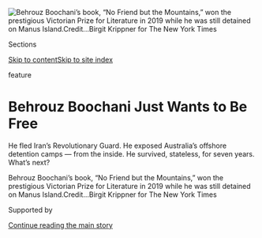 <div id="app">

<div>

<div>

<div>

</div>

<div data-aria-hidden="false">

<div id="site-content" role="main">

<div>

<div class="css-1aor85t" style="opacity:0.000000001;z-index:-1;visibility:hidden">

<div class="css-1hqnpie">

<div class="css-epjblv">

<span class="css-z6pdnw">Behrouz Boochani Just Wants to Be Free</span>

</div>

<div class="css-k008qs">

<div class="css-1iwv8en">

<span class="css-18z7m18"></span>

<div>

<div>

</div>

</div>

</div>

<span class="css-1n6z4y">https://nyti.ms/2DgOKNq</span>

<div class="css-1705lsu">

<div class="css-4xjgmj">

<div class="css-4skfbu" role="toolbar" data-aria-label="Social Media Share buttons, Save button, and Comments Panel with current comment count" data-testid="share-tools">

  - 
  - 
  - 
  - 
    
    <div class="css-6n7j50">
    
    </div>

  - 
  - 

</div>

</div>

</div>

</div>

</div>

</div>

<div id="NYT_TOP_BANNER_REGION" class="css-11qgg8s">

</div>

<div id="fullBleedHeaderContent">

<div class="css-1mre5cn">

![<span class="css-i48y28 e13ogyst0" data-aria-hidden="true">Behrouz
Boochani’s book, “No Friend but the Mountains,” won the prestigious
Victorian Prize for Literature in 2019 while he was still detained on
Manus
Island.</span><span class="css-ach9cc e1z0qqy90" itemprop="copyrightHolder"><span class="css-1ly73wi e1tej78p0">Credit...</span><span><span>Birgit
Krippner for The New York
Times</span></span></span>](https://static01.nyt.com/images/2020/08/09/magazine/09mag-Boochani-03/09mag-Boochani-03-articleLarge-v6.jpg?quality=75&auto=webp&disable=upscale)

</div>

<div class="css-hy7cq4">

<div class="css-6cn7ki">

<div class="NYTAppHideMasthead css-1bcu9v6 e1suatyy0">

<div class="section css-1o1qe8k e1suatyy2">

<div class="css-cu5p7t er09x8g0">

<div class="css-6n7j50">

</div>

<span class="css-1dv1kvn">Sections</span>

[Skip to content](#site-content)[Skip to site index](#site-index)

</div>

<div class="css-10698na e1huz5gh0">

</div>

</div>

</div>

feature

<div class="css-1sojcmr ehdk2mb0">

# Behrouz Boochani Just Wants to Be Free

</div>

He fled Iran’s Revolutionary Guard. He exposed Australia’s offshore
detention camps — from the inside. He survived, stateless, for seven
years. What’s next?

</div>

</div>

<div class="css-nwzfg5 e1gnum310">

<span class="css-1f9pvn2 magazine">Behrouz Boochani’s book, “No Friend
but the Mountains,” won the prestigious Victorian Prize for Literature
in 2019 while he was still detained on Manus
Island.</span><span class="css-ach9cc e1z0qqy90" itemprop="copyrightHolder"><span class="css-1ly73wi e1tej78p0">Credit...</span><span><span>Birgit
Krippner for The New York Times</span></span></span>

</div>

<div id="sponsor-wrapper" class="css-1hyfx7x">

<div id="sponsor-slug" class="css-19vbshk">

Supported by

</div>

[Continue reading the main story](#after-sponsor)

<div id="sponsor" class="ad sponsor-wrapper" style="text-align:center;height:100%;display:block">

</div>

<div id="after-sponsor">

</div>

</div>

<div class="css-1fl1393 e1gnum311">

<div class="css-18e8msd">

<div class="css-vp77d3 epjyd6m0">

<div class="css-1baulvz">

By <span class="css-1baulvz last-byline" itemprop="name">Megan K.
Stack</span>

</div>

</div>

  - 
    
    <div class="css-1ea1lzw e16638kd2">
    
    Aug. 4, 2020
    
    </div>

  - 
    
    <div class="css-4xjgmj">
    
    <div class="css-d8bdto" role="toolbar" data-aria-label="Social Media Share buttons, Save button, and Comments Panel with current comment count" data-testid="share-tools">
    
      - 
      - 
      - 
      - 
        
        <div class="css-6n7j50">
        
        </div>
    
      - 
      - 
    
    </div>
    
    </div>

</div>

</div>

</div>

<div class="section meteredContent css-1r7ky0e" name="articleBody" itemprop="articleBody">

<div class="audioFigureHeading">

### Listen to This Article

<span class="css-16qbtva">Audio Recording by Audm</span>

</div>

<div class="css-qe9gm7">

<div>

</div>

</div>

<div class="css-1fanzo5 StoryBodyCompanionColumn">

<div class="css-53u6y8">

*To hear more audio stories from publishers like The New York Times,
download* [*Audm for iPhone or
Android*](https://www.audm.com/?utm_source=nytmag&utm_medium=embed&utm_campaign=solitary_soul_stack)*.*

It was hard, in the end, to figure out what to take and what to leave.
Spread over the linoleum floor of Behrouz Boochani’s motel room were
drifts of clothing, books in Persian and ashtrays overflowing with
cigarette stubs. It was a November morning last year in Port Moresby,
the capital of Papua New Guinea; outside, roosters screamed under a
stinging equatorial sun. Boochani’s room was cramped; the door propped
open by a wastebasket stuffed with the remains of chicken dinners.
Everything he owned, all the objects and talismans gathered during six
and a half years of imprisonment, were crammed into this small room.
Boochani had been an Iranian dissident and a boat person; a detainee and
a refugee. In the morning he would strike out again, hoping to reach yet
another new life. It didn’t matter, really, what stuff he carried along.
“I don’t care about these books,” he said suddenly, though many of them
contained Boochani’s own work.

The motel loomed around him, a sealed, somber spot in the bustle of the
port town. Everyone staying in Lodge 10 — every guest, although that’s
the wrong word — was a refugee awaiting resettlement. These men were
brought into the country against their will for the noncrime of seeking
political asylum in Australia. They were among hundreds of migrants
locked up in an old naval base on Manus Island, which lies off the
northeast coast of mainland Papua New Guinea. Now they had been moved to
this motel with its shared toilets and atmosphere of stultified trauma.
Some of the refugees hardly stirred from bed; medical contractors dosed
them with sleeping pills and psychiatric drugs. They had survived Manus
only to find themselves floundering like castaways in Port Moresby, one
of the world’s most dangerous cities, notorious for armed robberies,
gang violence and rape. Days, weeks, months slipped away while they
waited for news of resettlement. Meanwhile, they were stuck. Or, to be
precise, everyone but Boochani was stuck.

All the men had started out together in the shared misery of detention,
but then Boochani did something extraordinary: Letter by letter, pecked
out on contraband telephones while locked up on Manus, he wrote his
first book. “No Friend but the Mountains” was published in 2018,
electrifying readers with its harrowing and deeply humanistic rendering
of life in the secretive and little-understood camp. The book was an
award-winning best seller; its beleaguered author became a cause
célèbre. Now Boochani was armed with priceless paperwork: an
invitation from a literary organization in New Zealand, a [one-month
visa](https://www.nytimes.com/2019/11/14/world/australia/behrouz-boochani-refugee.html)
to cross the border and a ticket on a morning flight.

</div>

</div>

<div class="css-1fanzo5 StoryBodyCompanionColumn">

<div class="css-53u6y8">

But for now Boochani was troubled and chain-smoking. He stayed up late
the night before, glumly replaying his own comments from an earlier
interview. He wished he hadn’t described himself as independent; he
regretted saying that he admired his own work. He was vexed by the
awkwardness of becoming a subject after all the times he’d written about
others. “I feel like I’m a selfish person,” he said. With his haunting
gaze, unshaven jawline and mane of hair, photographs of Boochani tend to
draw comparisons to Jesus. In person, though, his swagger is
unmistakably modern. In a polo shirt and tapered pants, Ray-Bans perched
to hold dark locks off his face, he looked as if he belonged at a
sidewalk cafe in Rome. He seized a wheeled duffel. “This bag is all
right?” he asked. “It’s OK?” The suitcase was old; a fading splash of
paint stained its side along with a label: MEG45 — Boochani’s serial
number at Manus. Nobody, I said, would pay attention to his bag. He
nodded, unconvinced.

Boochani didn’t have a passport, just a refugee travel document with his
name spelled wrong — there was no guarantee that he would even make it
to New Zealand. He needed to be careful, and also lucky. That’s why it
was so startling when morning came and Boochani was late to the airport.
Everybody arrived before him: the TV crew filming his departure for a
documentary, friends who came to see him off, the other passengers
booked on the flight. By the time Boochani ambled into the departure
hall, bleary-eyed and still wearing yesterday’s clothes, only an hour
remained before takeoff. It was cavalier; it was incomprehensible. How
could Boochani be late to this flight, with its promise of long-elusive
escape? It was such an elaborate display of insouciance that it was
somehow wondrous.

But this is the alchemy of Boochani’s persona: an impervious, unbroken
spirit that defies his oppressors and also, at times, his would-be
supporters. He projects the image of an undaunted bohemian and lets you
forget — maybe he hopes you won’t notice — that he has also been a
displaced and vulnerable man.

As it turned out, Boochani was late to the airport for the most obvious
and unbelievable reason: He didn’t know what time he needed to show up.
He had flown commercially exactly once before, when he fled political
persecution in Iran. At the check-in counter, understanding his mistake,
a look of unease came into his eyes. And when he finally — after tense
debates and a flurry of phone calls — got his boarding pass, he jogged
to the gate as if something were chasing him.

</div>

</div>

<div class="css-1fanzo5 StoryBodyCompanionColumn">

<div class="css-53u6y8">

Once onboard, he collapsed into a window seat and squinted into the
rising sun spilling across the runway. “I’m so tired of this country,”
he erupted, voice sharp and loud in the hushed plane. “It’s a very
strange country.” The plane lifted off and rose on a run of sky. The
earth fell away below — green hills veined with red dirt roads, small
islands speckling the vast spread of sea. Papua New Guinea vanished from
sight.

</div>

</div>

<div style="max-width:100%;margin:0 auto">

<div id="100000007268123" class="css-17dprlf" data-slug="09mag-boochani-pullquote1" style="max-width:600px">

</div>

</div>

<div class="css-1fanzo5 StoryBodyCompanionColumn">

<div class="css-53u6y8">

A few hours later we landed in Manila for a 21-hour layover. Because he
had no passport, Boochani was forced to pass the time in a dim, drab
lounge with stiff chairs, a water dispenser and a TV blaring ceaseless
loops of Philippine Airlines commercials. Smoking was forbidden inside,
and no, Boochani was told, he didn’t have permission to step outside. He
slammed his bag to the floor and cursed. Boochani was still muttering
about cigarettes when he was approached by two Afghan refugees from
Manus — they were headed for resettlement in the United States. The men
exchanged pleasantries in Persian, but Boochani soon moved away and
stared grimly at the floor. “Seeing these guys here, it made me so
depressed,” he said quietly. “Even I come here, I see refugees.”

The day ground past in slow circles on the wall clock. One hour, another
hour. The room kept getting colder. With a flimsy airline blanket draped
over his shoulders, Boochani looked like a kid playing superhero. He
sipped cup after cup of plain hot water and talked elaborately about
time. He had lost time in Manus. Literally misplaced two years. He was
sent to Manus at age 28. Now he was 36. He’d been there for only six
years. Explain that. You can’t explain that. There must be a mistake.
There must be, but there isn’t. Boochani blamed the ocean. He nearly
drowned trying to reach Australia and, as he flailed in the sea, he
sensed a kind of wild power in the water, enough to casually swallow a
chunk of time or leave a memory dull as sea glass. In the end, he simply
accepted that the loss of this time would never be explained nor
reconciled. It would linger as the cost of his imprisonment. And even if
the ocean had swallowed time, Boochani had survived the ocean. He
mentioned often the feat of overcoming the sea. In his mind full of
metaphors, it was more than a factual account of near drowning. He faced
death and madness but emerged, somehow, still intact.

I had planned to stay with Boochani until he boarded the plane to New
Zealand, but in the morning, airport personnel marched him through
immigration and blocked me from following. “They still didn’t let me
smoke,” he groaned when he called from the plane. We talked and texted
intermittently until he took off. He was ready. And then he was gone.

**The cellphone was** everything on Manus. Boochani and the other
detainees hoarded their cigarettes for weeks to barter for phones with
the detention center’s local employees. Once acquired, the phones had to
be hidden from the guards, who conducted surprise dawn inspections to
hunt for contraband. Boochani’s phone was confiscated twice; each time,
there was no recourse but to start over again, one sacrificed smoke at a
time.

The phones quickly became the only tool successful at breaking through
the shroud of secrecy that Australia tried to throw over the migrants’
detention. Locked up in the disused rooms of the old naval base, the
asylum seekers were called by serial numbers instead of names.
Communications were tightly restricted. Under Australian law, workers
who spoke publicly about what they saw or heard at the detention sites
faced up to two years in prison. But official documents and accounts
from survivors and whistle blowers gradually leaked out, along with
accusations of sexual and physical abuse. Asylum seekers sought solace
in self-harm as their mental and physical health crumbled under the
strain of prolonged and uncertain detention.

In his quest for refuge, Boochani had landed in a dystopian enclosure
administered by a crazy collection of bureaucrats and guards and
contractors. A solitary soul, he was tormented in the camp by the
constant presence of so many other people. He yearned for a paper and
pen. The only way to fight off a creeping madness, he concluded, was to
work. Boochani had been a journalist in Iran; now he started texting
information about Manus to journalists. As he grew more bold, he moved
on to writing his own dispatches in publications including The Guardian
and giving speeches and interviews via livestream. He co-directed a
documentary, using his phone to shoot intimate footage and interviews
within the detention center’s walls. Editors at Picador in Australia
approached Boochani about writing a memoir; Boochani replied that he was
already working on a more genre-bending book.

</div>

</div>

<div class="css-1fanzo5 StoryBodyCompanionColumn">

<div class="css-53u6y8">

Boochani wrote “No Friend but the Mountains” in Persian, sending texts
of ideas and descriptive fragments to nonexistent WhatsApp numbers that
he used to organize his thoughts. Once satisfied with a passage, he sent
it to Moones Mansoubi, a translator in Sydney, who organized the
material into chapters before sending it along to Omid Tofighian, an
Iranian-Australian philosophy professor. Slowly, haltingly, Boochani and
Tofighian texted back and forth about how best to translate and arrange
the passages into a draft. Together they blended poetry and prose into a
genre Tofighian calls “horrific surrealism.”

The book chronicles the early months of the detention center, starting
with Boochani’s desperate 2013 boat voyage from Indonesia to Australia
and ending with the first riot on Manus the following year. Boochani
describes the story as autobiographical and true, but most of the
characters in the book are composites with nicknames: the Prime
Minister, the Cow, the Man With the Thick Moustache, the Cunning Young
Man. The only exceptions are Boochani himself and his friend Reza
Barati, the first detainee to be killed at Manus.

Boochani wrote feverishly, finishing the first draft in six months, and
with a single ambition: He was desperate to make people believe that the
asylum seekers on Manus were being tortured. Not mistreated or deprived
of human rights, but tortured. It troubled him that even his
sympathizers pushed back against this description, asking whether it
wasn’t melodramatic or sensationalized. Boochani insists the systematic
use of psychological torment and dehumanization was meant to destroy the
men altogether.

</div>

</div>

<div class="css-79elbk" data-testid="photoviewer-wrapper">

<div class="css-z3e15g" data-testid="photoviewer-wrapper-hidden">

</div>

<div class="css-1a48zt4 ehw59r15" data-testid="photoviewer-children">

![<span class="css-i48y28 e13ogyst0" data-aria-hidden="true">Boochani on
the back porch of his house in Christchurch, New Zealand, in
July.</span><span class="css-ach9cc e1z0qqy90" itemprop="copyrightHolder"><span class="css-1ly73wi e1tej78p0">Credit...</span><span>Birgit
Krippner for The New York
Times</span></span>](https://static01.nyt.com/images/2020/08/09/magazine/09mag-Boochani-04/09Boochani-04-articleLarge.jpg?quality=75&auto=webp&disable=upscale)

</div>

</div>

<div class="css-1fanzo5 StoryBodyCompanionColumn">

<div class="css-53u6y8">

“I said, ‘Behrouz, the quality is amazing, the nuances, the
techniques,’” Tofighian recalled. “He said: ‘Omid, Omid, that’s not
what I’m asking. Will people understand systematic torture?’”

Boochani made international headlines in 2019 when the book won the
prestigious [Victorian Prize for
Literature](https://www.nytimes.com/2019/01/31/world/australia/behrouz-boochani-victorian-prize-manus-island.html)
— the most cash-rich award in Australian letters — while he was still
detained on Manus. His immigration status made him technically
ineligible, but his publisher argued that, as a refugee living and
writing under Australian custody, Boochani had no other homeland in
which to be judged. “Even if I don’t go to Australia, I will be a part
of Australia,” he told me. “They don’t want to recognize they did this
crime, because it makes them feel shame, but it is a part of Australian
history.”

The award was a validation of Boochani’s artistry, but it also served as
a rebuke to those who supported the “P.N.G. solution” — a policy that
had divided Australians bitterly. “I’ve been attending these literary
events for years, and I’ve never seen anything like it,” Jane Novak,
Boochani’s agent, said. “Everyone was in tears.” Novak stayed up all
night after the ceremony, wading through hundreds of emails. When she
agreed to represent Boochani, she had warned him that reception to his
work would be “death or glory.” That night, her doubts were erased.
“Suddenly I had this army of true believers all over the world.”

</div>

</div>

<div class="css-1fanzo5 StoryBodyCompanionColumn">

<div class="css-53u6y8">

First-person narratives that paint historical events from the
perspective of the persecuted have proven powerful and enduring. These
stories are subversive; the images slip into a reader’s mind and create
empathy where there was little before. They can permanently alter the
way history is recorded and understood.

Boochani’s book challenges readers to acknowledge that we are living in
the age of camps. The camps lie scattered throughout the Middle East,
cluster on Greek islands and stretch like an ugly tattoo along the
U.S.-Mexican border. Camps sprawl through Bangladesh, Chad and Colombia.
People are suspended in a stateless and extralegal limbo on the tiny
Pacific island nation Nauru, in Guantánamo and in the Syrian town of
al-Hawl. At no time since humans first drew borders have there been more
migrants and refugees than today. Countless individual lives weave into
a collective panorama of displacement and statelessness and detention.
These truncated journeys are a defining experience of our times.

As for Boochani, he refuses to cede the story of his hardships to
third-party observers. He criticizes journalists who depict refugees as
faceless victims. He bristles at perceived condescension from academics
or activists who benefit from what he describes as an industry built
around the plight of refugees. When Kristina Keneally, a prominent
center-left senator in Australia, sent a tweet supporting Boochani, he
tweeted in anger: “Such a rediclilius \[sic\] and unacceptable statement
by Labor Party. You exiled me to Manus and you have supported this exile
policy for years.”

“No Friend but the Mountains” had become powerful — and sometimes its
author chafed against that power. “People just know me as a person who
wrote a book,” he said. “This book is only a small part of my work.” He
didn’t want to get stuck forever writing and talking about Manus Island
and refugees. He wanted the world to view him as a writer who had been,
for a time, a refugee.

He was other things before; he wanted the freedom to change again, and
keep changing.

**Boochani was the** second of five children born to illiterate Kurdish
farmers. He grew up on the outer fringe of a small village where the
Zagros Mountains ripple toward the Iraqi border. The bloody slog of the
Iran-Iraq war raged in the surrounding countryside throughout his
childhood, filling Boochani’s earliest memories with warplanes and fear.
The family sometimes went hungry, so he climbed oak trees to gather
pigeon eggs. When people in his village needed money, they stood on the
edge of the road and waited for someone to come looking for labor crews
or construction workers.

Because he is a Kurd, Boochani inherited a legacy of bigotry and
official repression in Iran, but his upbringing also gave him a mind-set
that would eventually prove invaluable: The conviction that he, a
descendant of perpetually put-upon warriors, could withstand even
extreme hardship with his dignity intact. Boochani was better at sports
than school, and so he sat for university entrance examinations with
little hope. He could only afford to apply for a free slot at a public
university. He was competing against more privileged students all over
the country — teenagers who grew up with books and highbrow conversation
and tutors. Boochani took the exam and tried to forget about it.

</div>

</div>

<div class="css-79elbk" data-testid="photoviewer-wrapper">

<div class="css-z3e15g" data-testid="photoviewer-wrapper-hidden">

</div>

<div class="css-1a48zt4 ehw59r15" data-testid="photoviewer-children">

<div class="css-1xdhyk6 erfvjey0">

<span class="css-1ly73wi e1tej78p0">Image</span>

<div class="css-zjzyr8">

<div data-testid="lazyimage-container" style="height:580px">

</div>

</div>

</div>

<span class="css-i48y28 e13ogyst0" data-aria-hidden="true">Boochani criticizes
journalists who depict refugees as faceless
victims.</span><span class="css-ach9cc e1z0qqy90" itemprop="copyrightHolder"><span class="css-1ly73wi e1tej78p0">Credit...</span><span>Birgit
Krippner for The New York Times</span></span>

</div>

</div>

<div class="css-1fanzo5 StoryBodyCompanionColumn">

<div class="css-53u6y8">

High school completed, he joined a work crew to dig out a building
foundation. The dirt was hard; the progress slow; the work exhausting.
On the third day he rode home in a funk. “This is how the rest of my
life will be,” he recalled thinking. As the bus pulled into the village,
he caught sight of a pack of friends and cousins waiting on the
roadside. Jubilant, waving a letter they’d torn open, they shouted the
news: Boochani had earned a seat at Tarbiat Moallem University in
Tehran.

At university, one of Boochani’s closest friends was Toomas Askarian,
who still recalls their freewheeling discussions of “everything:
European football, philosophy, people.” They took rambling walks and
honed their novelistic skills by dreaming up elaborate back stories for
their fellow students. They had little interest in the formal niceties
of academia. Rather than spend money on texts, Boochani would borrow the
books to cram the night before exams. Once again, his raw intellect
carried him. He completed his undergraduate degree as well as a master’s
in geopolitics. (Askarian, by contrast, was asked to leave the
university without a degree.)

In Tehran, Boochani wrote dispatches for a Kurdish magazine and quietly
taught Kurdish language lessons. Advocacy of Kurdish culture is
considered subversive by Shiite rulers who view Kurdish nationalism as a
threat, but Boochani was unfazed. “We were working just to keep the
Kurdish language alive,” he said. “When you see a system denying your
identity or planning to destroy your culture, you react.”

After graduation, Boochani stayed in the capital. Journalism and
activism paid little, and he struggled for cash. He drifted around,
crashing with friends. Meanwhile, the political danger was growing.

In 2013, the Revolutionary Guard raided the magazine and jailed some of
his colleagues. Boochani went into hiding. “They were listening to my
phone,” he said. “They knew everything about me. They were following me.
It was too much pressure.”

He scraped together $5,000 to be smuggled through a notoriously
dangerous refugee route to Australia. He would fly to Indonesia and then
sail hundreds of miles to the Australian territory of Christmas Island,
where he would ask for political asylum. Plenty of migrants had drowned
on this voyage. But Boochani imagined Australia as a prosperous country
that protected human rights and so, he decided, the journey was worth
the risk.

On his first attempted crossing, the boat sank before clearing
Indonesian waters. Thrashing in the dark sea, Boochani prepared to die,
but fishermen hauled the migrants aboard and turned them over to the
Indonesian police. Back on dry land, Boochani escaped from jail and then
spent time hiding in a hotel basement, where he ran out of money and
began to starve. He dreaded going back to sea, but there was no choice —
having fled, he couldn’t go back to Iran. “To return to the point from
which I started would be a death sentence,” he later wrote in his book.

</div>

</div>

<div style="max-width:100%;margin:0 auto">

<div id="100000007268125" class="css-17dprlf" data-slug="09mag-boochani-pullquote2" style="max-width:600px">

</div>

</div>

<div class="css-1fanzo5 StoryBodyCompanionColumn">

<div class="css-53u6y8">

The second craft was rickety and overcrowded; storms crashed; the boat
got lost and nearly sank. But the migrants reached Australian waters; a
naval ship took them to Christmas Island. At that point, Boochani
assumed, one of two things would happen: Either he would be sent back to
Indonesia or his asylum case would be heard.

But as Boochani was enduring his desperate escape, a harsh new migration
policy was announced in Australia. Prime Minister Kevin Rudd declared,
the same week that Boochani landed on Christmas Island, that anybody
trying to reach Australia by boat without a visa “will never be settled
in Australia” and would instead be shipped off to Papua New Guinea.

**Manus Regional Processing** Center doesn’t exist anymore. Four years
after Boochani arrived on the island, he saw bulldozers razing the
decrepit buildings. Foundering in debt, rife with corruption and stunted
by a legacy of Australian colonialism, Papua New Guinea had agreed to
host the camp in exchange for about $300 million. But backlash from the
international community was immediate and scathing. Pilloried by
criticism from home and abroad, Papua New Guinea soured on the deal, and
in 2016, the country’s Supreme Court declared the detention of asylum
seekers unlawful and ordered the camp closed.

Manus remains, however, as a cultural identity shared by hundreds of
asylum seekers who survived its barracks. They have their own history
and iconography; they carry a collective grief for the seven men, at
least, who were killed in flares of violence, [died by
suicide](https://www.nytimes.com/2019/06/26/world/australia/australia-manus-suicide.html)
or succumbed to medical negligence.

It was on Christmas Island that Australian officials began to taunt the
asylum seekers with lurid tales of cannibals and malaria-tainted
mosquitoes. Boochani’s book describes the strange day he was moved to
Manus: “Guards came in like debt collectors and heaved us out of bed,”
he wrote. The men were strip-searched and dressed in ill-fitting
clothes, marched past news photographers and loaded onto an airplane.

The miseries of offshore detention were meant to pressure migrants to
abandon their asylum claims so they could legally be sent back whence
they came and — more crucial — to create a spectacle so chilling that
“boat people” would stop coming to Australia altogether. That was the
first and last point of this byzantine enterprise.

</div>

</div>

<div class="css-1fanzo5 StoryBodyCompanionColumn">

<div class="css-53u6y8">

Boats ferried the first white prisoners to Australia in 1788, and today
they float in the national imagination as symbols of unchecked
immigration and demographic change. “Sometimes I feel that Manus and
Nauru are like a mirror,” Boochani said. “Australia sees its real face
on that mirror, and they hate it. Because we are boat people. They call
us boat people. But you are boat people, too.”

Arriving in Manus, Boochani found himself among tents and rough
buildings of lime and dirt that shed white powder onto the ground,
sticking to everyone’s feet. Drain pipes poked from bathrooms and the
kitchen, dripping “a potion of rotting excrement, the perfect fertilizer
for the tropical plants.” The generator whose failures paralyzed the
cooling fans was a never-seen, godlike presence, “a mind made of
machinery and wires … that takes pleasure in throwing the prison into
disarray.” The harsh sun was “in cahoots with the prison to intensify
the misery,” but when the sun set, the darkness was worse: “We are all
transformed into dark shadows scavenging for scraps of light,” he wrote.

The asylum seekers at first stuck with the people they met on the sea
voyage, but gradually, in what Boochani described as “a kind of internal
migration,” the men regrouped along ethnic and national lines: Afghan,
Sri Lankan, Sudanese, Lebanese, Iranian, Somali, Pakistani, Rohingya,
Iraqi, Kurdish. They struggled against traumatic memories and boredom —
even playing cards was banned. Somebody found a marker and drew a
backgammon board onto a plastic table; bottle caps were gathered as
checkers. But guards defaced the board, scrawling “Games Prohibited”
over the table, leaving the men “just staring at each other in
distress,” Boochani wrote.

The camp was suffused with a dark, existential uncertainty. Nobody knew
how long they would be held or what fate awaited them afterward. The men
were pressed to go home or stay in Papua New Guinea for good. Asylum
cases were seldom and sporadically heard. The detainees didn’t
understand whether Australia would eventually relent and accept them
and, if so, how long they needed to hold out. Meanwhile, they’d been
transported against their will over an international border and held
without trial or even the suggestion of a crime. Imprisoned, Boochani
thought. Taken hostage.

These problems were enormous and unanswerable, but in the daily slog of
camp life, small objects and petty interactions dominated. Boochani
wrote of the irrational rush of euphoria and pride he felt one night
when, sleepless and miserable with a toothache, he climbed onto the
camp’s roof and reached a mango tree coveted by the detainees. “I have
made it up here, up into the ether, up on top of the prison,” he wrote.
“Witnessing the spectacle, witnessing the jungle and the ocean,
observing as I evaporate into the darkness.”

</div>

</div>

<div class="css-79elbk" data-testid="photoviewer-wrapper">

<div class="css-z3e15g" data-testid="photoviewer-wrapper-hidden">

</div>

<div class="css-1a48zt4 ehw59r15" data-testid="photoviewer-children">

<div class="css-1xdhyk6 erfvjey0">

<span class="css-1ly73wi e1tej78p0">Image</span>

<div class="css-zjzyr8">

<div data-testid="lazyimage-container" style="height:257.77777777777777px">

</div>

</div>

</div>

<span class="css-i48y28 e13ogyst0" data-aria-hidden="true">Boochani
outside the abandoned naval base on Manus island in June
2018.</span><span class="css-ach9cc e1z0qqy90" itemprop="copyrightHolder"><span class="css-1ly73wi e1tej78p0">Credit...</span><span>Jonas
Gratzer/LightRocket, via Getty Images</span></span>

</div>

</div>

<div class="css-1fanzo5 StoryBodyCompanionColumn">

<div class="css-53u6y8">

“Humans are like this, after all,” he wrote. “Even in unexpected
situations they become gripped by wonder.”

</div>

</div>

<div class="css-1fanzo5 StoryBodyCompanionColumn">

<div class="css-53u6y8">

The men fought for a spot near the front of the line at meals, which
left Boochani a “frail fox,” because he was always at the back,
subsisting on the last and worst of the food. He loathed having to
greet, over and over, the people who recurred constantly in the crammed
yards. “The distress caused by saying ‘hi’ is so intense that when
prisoners pass each other they pretend that they don’t see anyone. It is
like shadows.”

As weeks slid past, paranoia clouded their minds. Boochani was haunted
by a fear that the Australians might suddenly, one day, load all the men
onto a ship and push them out to sea to die. “For years I thought,
Anytime, it’s possible — I always imagined this — if a war happens,
they’ll put us all on a ship,” he told me. “They could do this. People
would talk about a Third World War. I thought, They’ll kill everyone.”

Self-harm provided a much-craved airing of dark emotion. People
swallowed razor blades; sliced their wrists; hanged themselves; sewed
their lips together. Detainees hurt themselves in reaction to even minor
shifts or suggestions: a dawn inspection, a change in Australian
politics, a rumor.

After six months of misery and unanswered questions, immigration
officials appeared at the camp and warned asylum seekers that they would
be stuck in Manus for a long time yet. Enraged detainees rioted that
night, lunging at the guards and hurling chairs. Local police and Manus
residents rushed into the compound to quell the unrest. Dozens of
detainees were injured, some suffering broken bones and severe
lacerations. One man lost an eye; another’s throat was slashed,
reportedly by a guard. Barati, Boochani’s close friend, was viciously
attacked by a group that included an employee of the Salvation Army,
which had a $50 million contract from the Australian government to
provide counseling to the asylum seekers. The assailants killed Barati
by dropping a heavy rock onto his head. He was the first detainee to die
on Manus.

As the years passed, the terms of the men’s confinement changed, but
freedom never came. When they heard of the court order to close the
camp, they were jubilant with the assumption that Australia would
finally have to let them in — but this, too, was a false hope. They
could come and go from the camp, but without travel documents, the men
were still stuck on the island. They swam in the ocean, met women and
played soccer by the water — but they couldn’t leave. “Our prison became
bigger,” Boochani said. Tofighian, the translator, traveled to Manus
with proofs so the pair could finalize the book in person. Novak, his
agent, came to meet him, too.

In the end, most of the men
[clung](https://www.nytimes.com/2017/11/02/world/australia/manus-island-refugees.html)
to the camp. Traumatized and depleted, they balked at moving to another
detention center or starting life in an unfamiliar land. Medical
services and food were withdrawn. Electricity and water lines were cut.
The police and guards attacked them. Finally, the last holdouts were
forcibly relocated to temporary lodgings in and around the nearby town
of Lorengau.

In 2019, most of the asylum seekers were moved to motels in Port Moresby
because, it seemed, nobody knew what else to do with them. The Manus
Regional Processing Center was closed for good; the buildings and fences
mostly erased from the landscape. Now the United States and Australia
have new ambitions for the site: A joint naval base to counter Chinese
influence in the South China Sea.

</div>

</div>

<div class="css-1fanzo5 StoryBodyCompanionColumn">

<div class="css-53u6y8">

**The first time** I saw Boochani, he was still being detained on Manus
Island. It was a chilly, wind-scraped morning in 2019. Boochani was
discussing his book via video link at the annual writers festival in
Byron Bay, Australia. When his face flickered onto the screen, the
overflowing crowd that jammed the seaside auditorium gasped and burst
into applause. Boochani looked haggard and detached; dangling hair
framed his craggy features. “Oh, God,” said a woman near me. “He looks
so alone.”

</div>

</div>

<div class="css-79elbk" data-testid="photoviewer-wrapper">

<div class="css-z3e15g" data-testid="photoviewer-wrapper-hidden">

</div>

<div class="css-1a48zt4 ehw59r15" data-testid="photoviewer-children">

<div class="css-1xdhyk6 erfvjey0">

<span class="css-1ly73wi e1tej78p0">Image</span>

<div class="css-zjzyr8">

<div data-testid="lazyimage-container" style="height:257.77777777777777px">

</div>

</div>

</div>

<span class="css-i48y28 e13ogyst0" data-aria-hidden="true">The clock in
Boochani’s kitchen in Christchurch stopped working. He prefers to keep
it there unmoving, suspended in
time.</span><span class="css-ach9cc e1z0qqy90" itemprop="copyrightHolder"><span class="css-1ly73wi e1tej78p0">Credit...</span><span>Birgit
Krippner for The New York Times</span></span>

</div>

</div>

<div class="css-1fanzo5 StoryBodyCompanionColumn">

<div class="css-53u6y8">

Once the clapping died down, Boochani spoke with the urgency of a man
who knows he might vanish at any moment. He told the Australian crowd
that their government had lied to them about Manus. He described the
years he spent trying to get Australian readers to pay attention.
“People didn’t listen to me,” he said. “This is part of my struggle:
to get my identity back.” The audience listened with a mood that
approached gratitude. Some wept softly; others set their mouths and
nodded grimly. Invited to ask questions, several audience members
apologized to Boochani.

Australian politicians sometimes cast the problem of the boats in
humanitarian terms: Ruthless people smugglers, they say, must be starved
out of business. At other times, the boats are discussed as a security
threat, carrying an unchecked flow of strange and potentially dangerous
foreigners. Often these two strands of thought — we don’t want those
people here, nor do we want them to drown — are woven together so
tightly they are impossible to separate.

At the same time, politicians have taken pains to deflect attention from
the human beings aboard the boats. Former military spokespeople have
said they were expressly forbidden to humanize the asylum seekers or
present them as relatable to the Australian public. Politicians scorn
boat arrivals as “queue jumpers” who have greedily taken the spots of
rule-abiding migrants seeking to come to Australia “the right way.” In
truth, there is no queue to jump; governments are not obliged to
consider wait time when choosing people for resettlement. Most refugees
will never get the fresh start they seek; they are far more likely to
return to their home country or stay in limbo until they die.

Peter Dutton, Australia’s home affairs minister, frequently says the
asylum seekers in Papua New Guinea include men “of bad character” —
“Labour’s mess” that he has been forced to “clean up.” Pauline Hanson,
a right-wing populist senator, called the men “rapists” on the floor of
Parliament this past winter. “These people are thugs,” she said. “They
don’t belong here in Australia.”

If any of this sounds familiar, that’s not a coincidence. The practice
of “offshore processing” can be traced to Guantánamo Bay, where the
United States housed tens of thousands of asylum seekers who fled by
boat from Haiti and Cuba in the 1990s. Daniel Ghezelbash, an Australian
legal academic who wrote a book about links between American and
Australian refugee policy, has documented decades of advice and
influence exchanged between the two governments. “The goal is the same:
Creating extralegal spaces which you can exert control over but not be
responsible for,” Ghezelbash said. “Or ostensibly deny legal
responsibility for what goes on there.”

</div>

</div>

<div class="css-1fanzo5 StoryBodyCompanionColumn">

<div class="css-53u6y8">

President Obama, during his final months in office, agreed that hundreds
of detainees from Manus Island and Nauru could resettle in the United
States. As part of the deal, Australia was expected to grant asylum to
an unspecified number of refugees from Central America and Africa.
Ghezelbash calls the swapping of politically inconvenient people
“refugee laundering.”

When President Trump heard about the trade-off he had inherited, he
famously grumbled that it was a “dumb deal,” but he didn’t stop it.
Gradually, quietly, refugees from Manus flew off to America. At least
785 people from Manus and Nauru have settled in the United States; more
are expected to arrive.

All told, Australia has locked up thousands of desperate people,
including children, in de facto prisons on Manus and Nauru. The
detentions have been harsh but effective, officials say: The flow of
boats slowed and eventually stopped. Asylum seekers are still stuck on
Nauru; until last year, they included children. The Australian
government recently spent about $130 million to reopen the detention
center on Christmas Island — despite the lack of new arrivals to lock
up. In other words, the policy is still unapologetically intact, ready
and waiting for any boats that make it to Australian waters.

**It was a brilliant January** day in Christchurch, New Zealand.
Screeching gulls wheeled in off the Pacific; swollen roses bobbed in the
breeze. In the hydrangea-fringed garden of a spare, tidy house, Boochani
sat smoking. He couldn’t smoke inside because the house wasn’t exactly
his; it was on loan from the University of Canterbury. Boochani’s
neighborhood looked as if Beatrix Potter had painted it in watercolors:
prim, ivy-laced cottages and tidy beds of hollyhocks and lavender. It
was nice, Boochani conceded. Too nice, sometimes. “It’s too much, you
know?” he said. “It’s too much peace and too much beauty. It’s hard to
deal with this. It’s like you go from a very cold place to a very hot
place.”

Boochani had landed in New Zealand without a credit card or bank
account; he had no idea what his book earnings were worth in real terms.
The Christchurch mayor and local Maori representatives welcomed him as
he stepped off the plane. He appeared before a rapt and sold-out crowd
at an event organized by Word Christchurch, the group that had invited
him to the country. He was constantly surrounded by people offering
help. Somebody took him to buy clothes; somebody else drove him on a run
for hair gel. He was shown to a room in an upscale hotel, then later
moved to a vacant apartment. The memories of detention were still fresh,
and Boochani struggled to adapt himself to an unfamiliar place and
lifestyle. He kept signing up for grocery-store discount cards, then
losing them. His sleep was crowded with nightmares; his days were full
of meetings and public appearances. He had an idea to write a new novel,
a contemporary Kurdish love story. He talked with friends about starting
a literary journal. More often than not, he drifted around in a kind of
daze. “I feel empty,” he said. “Like I never read a book. But I’m OK
with that. And, I think, it will come.”

During these early and disorienting weeks, Boochani got word that it was
finally time to begin the final steps to resettle in the United States.
He’d been awaiting this news for months, but when his chance came, he
backed out. Reports of tensions between the U.S. and Iran, immigration
crackdowns and political tumult had eroded his eagerness. “I don’t feel
safe in America now,” he said simply. “I don’t mean that someone would
kill me. But I don’t trust the American system. It’s like chaos there
now.”

Instead, Boochani took a bold gamble: He applied for asylum in New
Zealand. He accepted a fellowship with the university’s Ngai Tahu
Research Center, which specializes in Maori and Indigenous studies — a
nod to his Kurdish identity — although the post would remain a secret
while his application to stay in New Zealand was pending. Neither his
whereabouts nor his plans were public knowledge. Conservative
politicians in both New Zealand and Australia were calling for Boochani
to be turned out. What would he do then, where would he go? He shrugged;
he didn’t answer; instead, he began to roll another cigarette. The right
to smoke had become a kind of index by which Boochani took stock of his
own liberty. By that measure he was almost free, but not quite. He
dreamed of owning a house and smoking with impunity. “I’ll put up a sign
that says, ‘Smoking is free.’ I’ll even say, ‘If you don’t smoke, don’t
come.’”

</div>

</div>

<div class="css-1fanzo5 StoryBodyCompanionColumn">

<div class="css-53u6y8">

When he set eyes on this pretty cottage, with its two bedrooms and
sensible kitchenette, he called one of his new friends in amazement:
“You’ve got to see this place, you’re not going to believe it\!” The
friend, an Iranian-New Zealander named Donna Miles-Mojab, laughed as she
recounted this story later. She rushed over, imagining a swimming pool,
gleaming marble floors, elaborate gardens.

</div>

</div>

<div style="max-width:100%;margin:0 auto">

<div id="100000007268127" class="css-17dprlf" data-slug="09mag-boochani-pullquote4" style="max-width:600px">

</div>

</div>

<div class="css-1fanzo5 StoryBodyCompanionColumn">

<div class="css-53u6y8">

In those early months, Miles-Mojab became a kind of guide and cultural
translator to Boochani. Speaking in Farsi, she explained things to him
in a gentle, almost maternal tone. Boochani, she felt, was oblivious to
his own celebrity and the double takes he provoked around town. For his
part, he was offended by small and seemingly insignificant exchanges,
and he told these stories one night over whiskey in a pub. “Something
happened to me here,” he leaned forward and lowered his voice. “If this
happened to you, you would cry.” He was walking alone late one night, he
said, when he crossed paths with a group of young people. Someone called
out to him, “Aren’t you that writer who was on TV?” Boochani replied,
“Yeah.” He paused. A tense silence gathered over the table, heavy with
all the violent and demeaning conclusions this story might reach.

“He took out his wallet,” Boochani concluded dolefully, “and he tried to
give me $200.” There was a beat of silence. Miles-Mojab’s face twitched
with smothered laughter. “Did you take it?” she asked.

“No. I said: ‘Keep your money. Probably I am richer than you. My book is
in many countries.’”

This is the complication and the delicacy of Boochani: His most famous
work was derived from the considerable suffering he endured at the hands
of the state. He is proud, even cocky at times. And yet this pride must
wrestle with the dehumanization he has endured. His existence was
controlled by a hostile bureaucracy for years; now his days were
arranged by benevolent well-wishers.

Arriving in New Zealand just before the earliest coronavirus infections
emerged in China, Boochani had freed himself as people around the world
were shut into quarantines. He sometimes thought that he had finally
escaped detention and accidentally spread it all over the world. He
wondered, too, whether this taste of extreme isolation might help people
imagine more clearly the horror of being locked away. “People should
understand now that life is not only food or having a bed,” he said. “We
are nothing without people. Absolutely nothing, you know?”

The months slid past. Wait a few more weeks, Boochani was told. And then
a few more weeks, and still more. Boochani wrote some short stories.
Bought some new clothes. Took up biking.

</div>

</div>

<div class="css-1fanzo5 StoryBodyCompanionColumn">

<div class="css-53u6y8">

Then, on July 23, Boochani’s birthday, he finally got word from his
lawyer: His application had been
[accepted](https://www.nytimes.com/2020/07/24/world/australia/behrouz-boochani-asylum-new-zealand.html).
Boochani could stay in New Zealand. He was free. On the phone, he let
out a wild and incredulous laugh. Of course\! When else? It had been his
birthday, too, the day he was lifted from the sea and taken into
Australian custody. Hearing him laugh like that, I remembered one of his
stories: When he was born, his parents asked a visiting cousin who knew
how to read to choose a name for the baby. The cousin opened a book and
poked his finger onto the page at random, striking the word “Behrouz” —
Farsi for “fortunate.” Literally, “good day.”

Boochani rode his bike from his house to the sea. He looked at the
expanse of ocean, these waters that had almost killed him, the sea he
suspected of absconding with years of his life, the waves that crashed
now on the mineral grains of this new land he called home. He looked at
the ocean, at all of that past and all of that future, the churn of time
and destiny, and he smoked a cigarette. Just one cigarette. One
cigarette and the sea in his eyes. And then he rode home again.

-----

**Megan K. Stack** is an author and a journalist living in Washington.
Her most recent book is “Women’s Work: A Personal Reckoning With Labor,
Motherhood, and Privilege.” She last wrote for the magazine about the
coronavirus outbreak in Singapore.

</div>

</div>

</div>

<div>

</div>

<div>

</div>

<div>

</div>

<div>

<div id="bottom-wrapper" class="css-1ede5it">

<div id="bottom-slug" class="css-l9onyx">

Advertisement

</div>

[Continue reading the main story](#after-bottom)

<div id="bottom" class="ad bottom-wrapper" style="text-align:center;height:100%;display:block;min-height:90px">

</div>

<div id="after-bottom">

</div>

</div>

</div>

</div>

</div>

## Site Index

<div>

</div>

## Site Information Navigation

  - [© <span>2020</span> <span>The New York Times
    Company</span>](https://help.nytimes.com/hc/en-us/articles/115014792127-Copyright-notice)

<!-- end list -->

  - [NYTCo](https://www.nytco.com/)
  - [Contact
    Us](https://help.nytimes.com/hc/en-us/articles/115015385887-Contact-Us)
  - [Work with us](https://www.nytco.com/careers/)
  - [Advertise](https://nytmediakit.com/)
  - [T Brand Studio](http://www.tbrandstudio.com/)
  - [Your Ad
    Choices](https://www.nytimes.com/privacy/cookie-policy#how-do-i-manage-trackers)
  - [Privacy](https://www.nytimes.com/privacy)
  - [Terms of
    Service](https://help.nytimes.com/hc/en-us/articles/115014893428-Terms-of-service)
  - [Terms of
    Sale](https://help.nytimes.com/hc/en-us/articles/115014893968-Terms-of-sale)
  - [Site Map](https://spiderbites.nytimes.com)
  - [Help](https://help.nytimes.com/hc/en-us)
  - [Subscriptions](https://www.nytimes.com/subscription?campaignId=37WXW)

</div>

</div>

</div>

</div>
